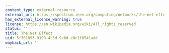 ```yaml
---
content_type: external-resource
external_url: https://spectrum.ieee.org/computing/networks/the-net-effect
has_external_license_warning: true
license: https://en.wikipedia.org/wiki/All_rights_reserved
status: ''
title: The Net Effect
uid: 5f301893-9199-4c3d-9e6d-e0c1f0541add
wayback_url: ''
---
```

